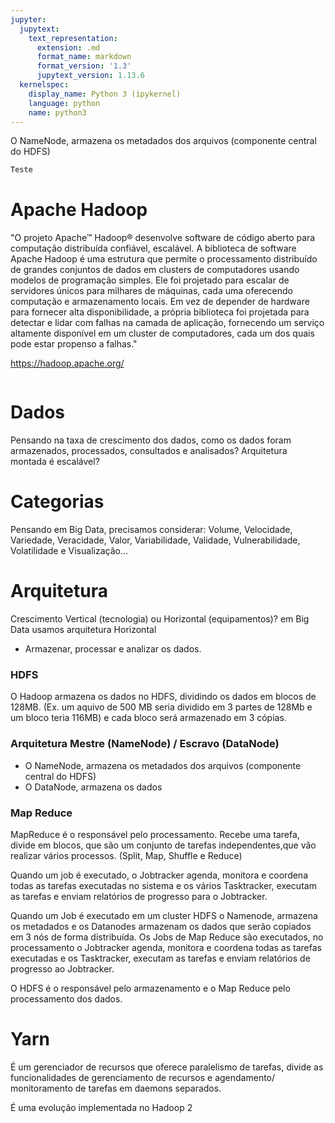 ```yaml
---
jupyter:
  jupytext:
    text_representation:
      extension: .md
      format_name: markdown
      format_version: '1.3'
      jupytext_version: 1.13.6
  kernelspec:
    display_name: Python 3 (ipykernel)
    language: python
    name: python3
---
```


O NameNode, armazena os metadados dos arquivos (componente central do HDFS)

```python
Teste
```

# Apache Hadoop


"O projeto Apache™ Hadoop® desenvolve software de código aberto para computação distribuída confiável, escalável.
A biblioteca de software Apache Hadoop é uma estrutura que permite o processamento distribuído de grandes conjuntos de dados em clusters de computadores usando modelos de programação simples. Ele foi projetado para escalar de servidores únicos para milhares de máquinas, cada uma oferecendo computação e armazenamento locais. Em vez de depender de hardware para fornecer alta disponibilidade, a própria biblioteca foi projetada para detectar e lidar com falhas na camada de aplicação, fornecendo um serviço altamente disponível em um cluster de computadores, cada um dos quais pode estar propenso a falhas."

https://hadoop.apache.org/


```python

```

# Dados


Pensando na taxa de crescimento dos dados, como os dados foram armazenados, processados, consultados e analisados?
Arquitetura montada é escalável?


# Categorias


Pensando em Big Data, precisamos considerar: Volume, Velocidade, Variedade, Veracidade, Valor, Variabilidade, 
Validade, Vulnerabilidade, Volatilidade e Visualização...


# Arquitetura


Crescimento Vertical (tecnologia) ou Horizontal (equipamentos)? em Big Data usamos arquitetura Horizontal 
* Armazenar, processar e analizar os dados.


### HDFS

O Hadoop armazena os dados no HDFS, dividindo os dados em blocos de 128MB. (Ex. um aquivo de 500 MB seria dividido em 3 partes de 128Mb e um bloco teria 116MB) e cada bloco será armazenado em 3 cópias.

### Arquitetura Mestre (NameNode) / Escravo (DataNode)

* O NameNode, armazena os metadados dos arquivos (componente central do HDFS)
* O DataNode, armazena os dados


### Map Reduce


MapReduce é o responsável pelo processamento. Recebe uma tarefa, divide em blocos, que são um conjunto de tarefas independentes,que vão realizar vários processos. (Split, Map, Shuffle e Reduce)

Quando um job é executado, o Jobtracker agenda, monitora e coordena todas as tarefas executadas no sistema e os vários Tasktracker, executam as tarefas e enviam relatórios de progresso para o Jobtracker. 

Quando um Job é executado  em um cluster HDFS o Namenode, armazena os metadados e os Datanodes armazenam os dados que serão copiados em 3 nós de forma distribuída. Os Jobs de Map Reduce são executados, no processamento o Jobtracker agenda, monitora e coordena todas as tarefas executadas e os Tasktracker, executam as tarefas e enviam relatórios de progresso ao Jobtracker.

O HDFS é o responsável pelo armazenamento e o Map Reduce pelo processamento dos dados.




# Yarn

É um gerenciador de recursos que oferece paralelismo de tarefas, divide as funcionalidades de gerenciamento de recursos e agendamento/ monitoramento de tarefas em daemons separados.

É uma evolução implementada no Hadoop 2 

```python

```
